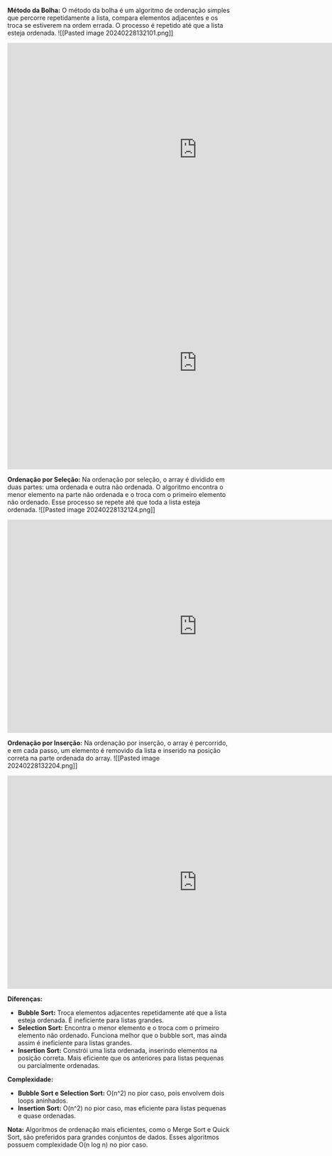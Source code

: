 **Método da Bolha:** O método da bolha é um algoritmo de ordenação simples que percorre repetidamente a lista, compara elementos adjacentes e os troca se estiverem na ordem errada. O processo é repetido até que a lista esteja ordenada.
![[Pasted image 20240228132101.png]]
<iframe width="853" height="480" src="https://www.youtube.com/embed/8RkZoBZNNgI" title="O que é e COMO FUNCIONA o BubbleSort (passo-a-passo)" frameborder="0" allow="accelerometer; autoplay; clipboard-write; encrypted-media; gyroscope; picture-in-picture; web-share" allowfullscreen></iframe>
<iframe width="853" height="480" src="https://www.youtube.com/embed/xli_FI7CuzA" title="Ordenação de bolhas em 2 minutos" frameborder="0" allow="accelerometer; autoplay; clipboard-write; encrypted-media; gyroscope; picture-in-picture; web-share" allowfullscreen></iframe>

**Ordenação por Seleção:** Na ordenação por seleção, o array é dividido em duas partes: uma ordenada e outra não ordenada. O algoritmo encontra o menor elemento na parte não ordenada e o troca com o primeiro elemento não ordenado. Esse processo se repete até que toda a lista esteja ordenada.
![[Pasted image 20240228132124.png]]
<iframe width="853" height="480" src="https://www.youtube.com/embed/g-PGLbMth_g" title="Seleção de ordenação em 3 minutos" frameborder="0" allow="accelerometer; autoplay; clipboard-write; encrypted-media; gyroscope; picture-in-picture; web-share" allowfullscreen></iframe>

**Ordenação por Inserção:** Na ordenação por inserção, o array é percorrido, e em cada passo, um elemento é removido da lista e inserido na posição correta na parte ordenada do array.
![[Pasted image 20240228132204.png]]
<iframe width="853" height="480" src="https://www.youtube.com/embed/JU767SDMDvA" title="Ordenação por inserção em 2 minutos" frameborder="0" allow="accelerometer; autoplay; clipboard-write; encrypted-media; gyroscope; picture-in-picture; web-share" allowfullscreen></iframe>

**Diferenças:**

- **Bubble Sort:** Troca elementos adjacentes repetidamente até que a lista esteja ordenada. É ineficiente para listas grandes.
- **Selection Sort:** Encontra o menor elemento e o troca com o primeiro elemento não ordenado. Funciona melhor que o bubble sort, mas ainda assim é ineficiente para listas grandes.
- **Insertion Sort:** Constrói uma lista ordenada, inserindo elementos na posição correta. Mais eficiente que os anteriores para listas pequenas ou parcialmente ordenadas.

**Complexidade:**

- **Bubble Sort e Selection Sort:** O(n^2) no pior caso, pois envolvem dois loops aninhados.
- **Insertion Sort:** O(n^2) no pior caso, mas eficiente para listas pequenas e quase ordenadas.

**Nota:** Algoritmos de ordenação mais eficientes, como o Merge Sort e Quick Sort, são preferidos para grandes conjuntos de dados. Esses algoritmos possuem complexidade O(n log n) no pior caso.